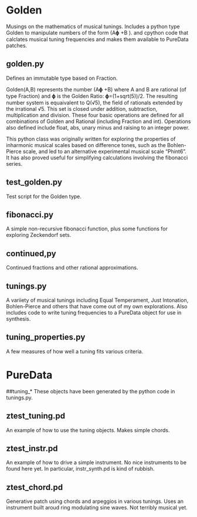 # Golden

Musings on the mathematics of musical tunings. Includes a python type Golden to manipulate numbers of the form (A𝛟 +B ). and cpython code that calclates musical tuning frequencies and makes them available to PureData patches.

## golden.py
Defines an immutable type based on Fraction.

Golden(A,B) represents the number (A𝛟 +B) where A and B are rational (of type Fraction) and 𝛟 is the Golden Ratio: 𝛟=(1+sqrt(5))/2. The resulting number system is equaivalent to Q(√5), the field of rationals extended by the irrational √5. This set is closed under addition, subtraction, multiplication and division. These four basic operations are defined for all combinations of Golden and Rational (including Fraction and int). Operations also defined include float, abs, unary minus and raising to an integer power.

This python class was originally written for exploring the properties of inharmonic musical scales based on difference tones, such as the Bohlen-Pierce scale, and led to an alternative experimental musical scale “Phint6”. It has also proved useful for simplifying calculations involving the fibonacci series.

## test_golden.py
Test script for the Golden type.

## fibonacci.py
A simple non-recursive fibonacci function, plus some functions for exploring Zeckendorf sets.

## continued,py
Continued fractions and other rational approximations.

## tunings.py
A variiety of musical tunings including Equal Temperament, Just Intonation, Bohlen-Pierce and others that have come out of my own explorations. Also includes code to write tuning frequencies to a PureData object for use in synthesis.

## tuning_properties.py
A few measures of how well a tuning fits various criteria.

# PureData

##tuning_* 
These objects have been generated by the python code in tunings.py.

## ztest_tuning.pd
An example of how to use the tuning objects. Makes simple chords.

## ztest_instr.pd
An example of how to drive a simple instrument. No nice instruments to be found here yet. In particular, instr_synth.pd is kind of rubbish.

## ztest_chord.pd
Generative patch using chords and arpeggios in various tunings. Uses an instrument built aroud ring modulating sine waves. Not terribly musical yet.

